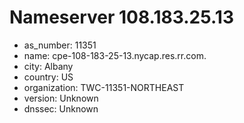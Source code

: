 # Nameserver 108.183.25.13

* as_number: 11351
* name: cpe-108-183-25-13.nycap.res.rr.com.
* city: Albany
* country: US
* organization: TWC-11351-NORTHEAST
* version: Unknown
* dnssec: Unknown
